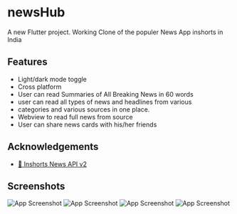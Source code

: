 
# newsHub

A new Flutter project. Working Clone of the populer News App inshorts in India



## Features

- Light/dark mode toggle
- Cross platform
- User can read Summaries of All Breaking News in 60 words
- user can read all types of news and headlines from various
- categories and various sources in one place.
- Webview to read full news from source
- User can share news cards with his/her friends


  
## Acknowledgements

 - [📰 Inshorts News API v2](https://github.com/sumitkolhe/inshorts-api-v2#-inshorts-news-api-v2)
 
## Screenshots

![App Screenshot](https://github.com/Akash-27022002/newshub/screenshots/Screenshot_20210805-103037837.jpg)
![App Screenshot](https://github.com/Akash-27022002/newshub/screenshots/Screenshot_20210805-104041791.jpg)
![App Screenshot](https://github.com/Akash-27022002/newshub/screenshots/Screenshot_20210805-104102813.jpg)
![App Screenshot](https://github.com/Akash-27022002/newshub/screenshots/Screenshot_20210805-104127676.jpg)
